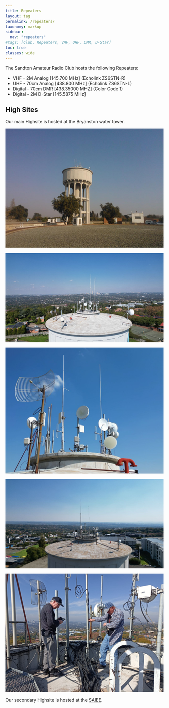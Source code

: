 ```yaml
---
title: Repeaters
layout: tag
permalink: /repeaters/
taxonomy: markup
sidebar:
  nav: "repeaters"
#tags: [Club, Repeaters, VHF, UHF, DMR, D-Star]
toc: true
classes: wide
---
```


The Sandton Amateur Radio Club hosts the following Repeaters:
- VHF - 2M Analog [145.700 MHz]   (Echolink ZS6STN-R) 
- UHF - 70cm Analog [438.800 MHz]  (Echolink ZS6STN-L)
- Digital - 70cm DMR [438.35000 MHZ] (Color Code 1)
- Digital - 2M D-Star [145.5875 MHz]


High Sites
---

Our main Highsite is hosted at the Bryanston water tower.

![Bryanston  Highsite](/assets/images/repeaters/HighSite.jpg)

![Bryanston  Highsite](/assets/images/repeaters/highsite-sandton.jpg)

![Bryanston  Highsite](/assets/images/repeaters/highsite-top.jpg)

![Bryanston  Highsite](/assets/images/repeaters/highsite-roodepoort.jpg)

![Bryanston  Highsite](/assets/images/repeaters/highsite-maintenance.jpg)


Our secondary Highsite is hosted at the <a href="https://www.saiee.org.za/" target="_blank">SAIEE</a>.